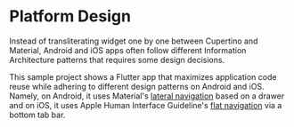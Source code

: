 # Platform Design

Instead of transliterating widget one by one between Cupertino and Material,
Android and iOS apps often follow different Information Architecture patterns
that requires some design decisions.

This sample project shows a Flutter app that maximizes application code reuse
while adhering to different design patterns on Android and iOS. Namely, on
Android, it uses Material's [lateral navigation](https://material.io/design/navigation/understanding-navigation.html#types-of-navigation)
based on a drawer and on iOS, it uses Apple Human Interface Guideline's
[flat navigation](https://developer.apple.com/design/human-interface-guidelines/ios/app-architecture/navigation/)
via a bottom tab bar.
